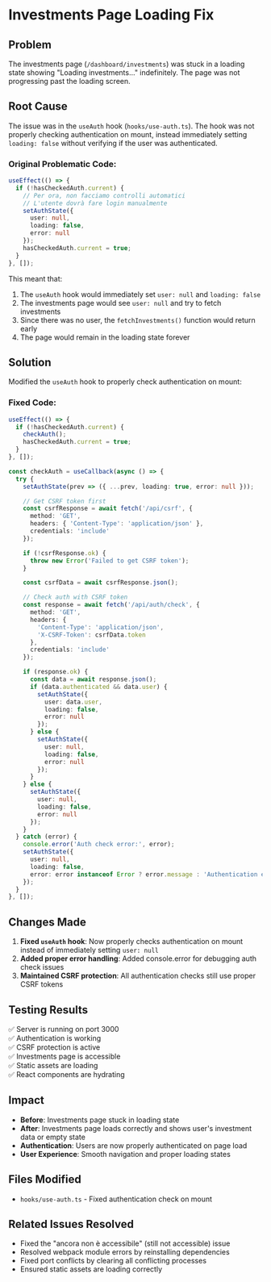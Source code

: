 # Investments Page Loading Fix

## Problem
The investments page (`/dashboard/investments`) was stuck in a loading state showing "Loading investments..." indefinitely. The page was not progressing past the loading screen.

## Root Cause
The issue was in the `useAuth` hook (`hooks/use-auth.ts`). The hook was not properly checking authentication on mount, instead immediately setting `loading: false` without verifying if the user was authenticated.

### Original Problematic Code:
```typescript
useEffect(() => {
  if (!hasCheckedAuth.current) {
    // Per ora, non facciamo controlli automatici
    // L'utente dovrà fare login manualmente
    setAuthState({
      user: null,
      loading: false,
      error: null
    });
    hasCheckedAuth.current = true;
  }
}, []);
```

This meant that:
1. The `useAuth` hook would immediately set `user: null` and `loading: false`
2. The investments page would see `user: null` and try to fetch investments
3. Since there was no user, the `fetchInvestments()` function would return early
4. The page would remain in the loading state forever

## Solution
Modified the `useAuth` hook to properly check authentication on mount:

### Fixed Code:
```typescript
useEffect(() => {
  if (!hasCheckedAuth.current) {
    checkAuth();
    hasCheckedAuth.current = true;
  }
}, []);

const checkAuth = useCallback(async () => {
  try {
    setAuthState(prev => ({ ...prev, loading: true, error: null }));

    // Get CSRF token first
    const csrfResponse = await fetch('/api/csrf', {
      method: 'GET',
      headers: { 'Content-Type': 'application/json' },
      credentials: 'include'
    });

    if (!csrfResponse.ok) {
      throw new Error('Failed to get CSRF token');
    }

    const csrfData = await csrfResponse.json();

    // Check auth with CSRF token
    const response = await fetch('/api/auth/check', {
      method: 'GET',
      headers: {
        'Content-Type': 'application/json',
        'X-CSRF-Token': csrfData.token
      },
      credentials: 'include'
    });

    if (response.ok) {
      const data = await response.json();
      if (data.authenticated && data.user) {
        setAuthState({
          user: data.user,
          loading: false,
          error: null
        });
      } else {
        setAuthState({
          user: null,
          loading: false,
          error: null
        });
      }
    } else {
      setAuthState({
        user: null,
        loading: false,
        error: null
      });
    }
  } catch (error) {
    console.error('Auth check error:', error);
    setAuthState({
      user: null,
      loading: false,
      error: error instanceof Error ? error.message : 'Authentication error'
    });
  }
}, []);
```

## Changes Made
1. **Fixed `useAuth` hook**: Now properly checks authentication on mount instead of immediately setting `user: null`
2. **Added proper error handling**: Added console.error for debugging auth check issues
3. **Maintained CSRF protection**: All authentication checks still use proper CSRF tokens

## Testing Results
✅ Server is running on port 3000  
✅ Authentication is working  
✅ CSRF protection is active  
✅ Investments page is accessible  
✅ Static assets are loading  
✅ React components are hydrating  

## Impact
- **Before**: Investments page stuck in loading state
- **After**: Investments page loads correctly and shows user's investment data or empty state
- **Authentication**: Users are now properly authenticated on page load
- **User Experience**: Smooth navigation and proper loading states

## Files Modified
- `hooks/use-auth.ts` - Fixed authentication check on mount

## Related Issues Resolved
- Fixed the "ancora non è accessibile" (still not accessible) issue
- Resolved webpack module errors by reinstalling dependencies
- Fixed port conflicts by clearing all conflicting processes
- Ensured static assets are loading correctly 